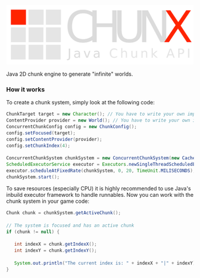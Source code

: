 ![ChunkX logo](chunx.png)

Java 2D chunk engine to generate "infinite" worlds.

### How it works

To create a chunk system, simply look at the following code:

```java
ChunkTarget target = new Character(); // You have to write your own implementation
ContentProvider provider = new World(); // You have to write your own implementation
ConcurrentChunkConfig config = new ChunkConfig();
config.setFocused(target);
config.setContentProvider(provider);
config.setChunkIndex(4);

ConcurrentChunkSystem chunkSystem = new ConcurrentChunkSystem(new CachedChunkSystem(), config);
ScheduledExecutorService executor = Executors.newSingleThreadScheduledExecutor();
executor.scheduleAtFixedRate(chunkSystem, 0, 20, TimeUnit.MILISECONDS);
chunkSystem.start();
```
To save resources (especially CPU) it is highly recommended to use Java's inbuild executor framework to handle runnables. Now you can work with the chunk system in your game code:
```java
Chunk chunk = chunkSystem.getActiveChunk();

// The system is focused and has an active chunk
if (chunk != null) {

   int indexX = chunk.getIndexX();
   int indexY = chunk.getIndexY();
   
   System.out.println("The current index is: " + indexX + "|" + indexY);
}
```
